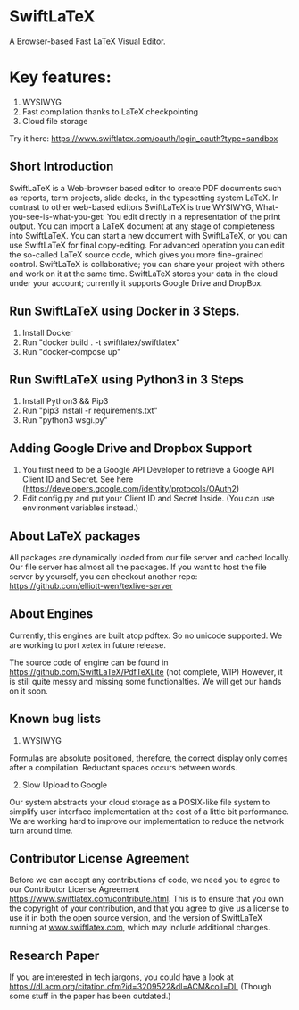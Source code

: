 # SwiftLaTeX

A Browser-based Fast LaTeX Visual Editor. 

# Key features:
1. WYSIWYG
2. Fast compilation thanks to LaTeX checkpointing
3. Cloud file storage

Try it here: https://www.swiftlatex.com/oauth/login_oauth?type=sandbox


## Short Introduction

SwiftLaTeX is a Web-browser based editor to create PDF documents such as reports, term projects, slide decks, in the typesetting system LaTeX. In contrast to other web-based editors SwiftLaTeX is true WYSIWYG, What-you-see-is-what-you-get: You edit directly in a representation of the print output. You can import a LaTeX document at any stage of completeness into SwiftLaTeX. You can start a new document with SwiftLaTeX, or you can use SwiftLaTeX for final copy-editing. For advanced operation you can edit the so-called LaTeX source code, which gives you more fine-grained control. SwiftLaTeX is collaborative; you can share your project with others and work on it at the same time. SwiftLaTeX stores your data in the cloud under your account; currently it supports Google Drive and DropBox.

## Run SwiftLaTeX using Docker in 3 Steps.

1. Install Docker
2. Run "docker build . -t swiftlatex/swiftlatex"
3. Run "docker-compose up"


## Run SwiftLaTeX using Python3 in 3 Steps

1. Install Python3 && Pip3
2. Run "pip3 install -r requirements.txt"
3. Run "python3 wsgi.py"

## Adding Google Drive and Dropbox Support

1. You first need to be a Google API Developer to retrieve a Google API Client ID and Secret. See here (https://developers.google.com/identity/protocols/OAuth2)
2. Edit config.py and put your Client ID and Secret Inside. (You can use environment variables instead.)

## About LaTeX packages
All packages are dynamically loaded from our file server and cached locally. Our file server has almost all the packages. 
If you want to host the file server by yourself, you can checkout another repo: https://github.com/elliott-wen/texlive-server

## About Engines
Currently, this engines are built atop pdftex. So no unicode supported. 
We are working to port xetex in future release.

The source code of engine can be found in https://github.com/SwiftLaTeX/PdfTeXLite (not complete, WIP)
However, it is still quite messy and missing some functionalties. We will get our hands on it soon.


## Known bug lists

1. WYSIWYG

Formulas are absolute positioned, therefore, the correct display only comes after a compilation. Reductant spaces occurs between words.

2. Slow Upload to Google

Our system abstracts your cloud storage as a POSIX-like file system to simplify user interface implementation at the cost of a little bit performance. We are working hard to improve our implementation to reduce the network turn around time.

## Contributor License Agreement
Before we can accept any contributions of code, we need you to agree to our Contributor License Agreement https://www.swiftlatex.com/contribute.html. This is to ensure that you own the copyright of your contribution, and that you agree to give us a license to use it in both the open source version, and the version of SwiftLaTeX running at www.swiftlatex.com, which may include additional changes.

## Research Paper
If you are interested in tech jargons, you could have a look at https://dl.acm.org/citation.cfm?id=3209522&dl=ACM&coll=DL
(Though some stuff in the paper has been outdated.)
